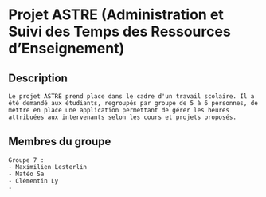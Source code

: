 # Projet ASTRE (Administration et Suivi des Temps des Ressources d’Enseignement)

## Description

	Le projet ASTRE prend place dans le cadre d'un travail scolaire. Il a été demandé aux étudiants, regroupés par groupe de 5 à 6 personnes, de mettre en place une application permettant de gérer les heures attribuées aux intervenants selon les cours et projets proposés.


## Membres du groupe 

	Groupe 7 :
	- Maximilien Lesterlin
	- Matéo Sa
	- Clémentin Ly
	-
